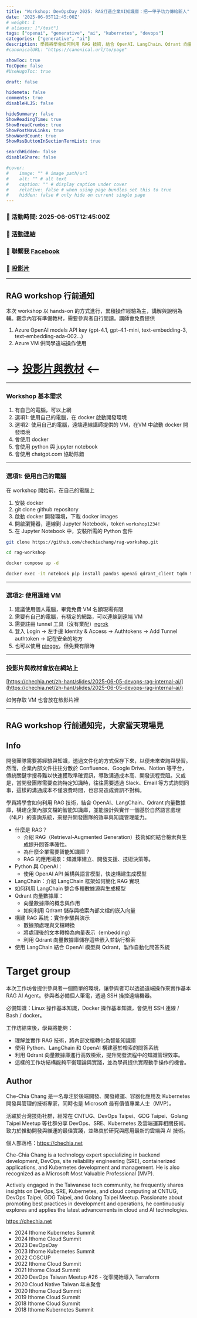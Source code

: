 ```yaml
---
title: "Workshop: DevOpsDay 2025: RAG打造企業AI知識庫：把一甲子功力傳給新人"
date: '2025-06-05T12:45:00Z'
# weight: 1
# aliases: ["/test"]
tags: ["openai", "generative", "ai", "kubernetes", "devops"]
categories: ["generative", "ai"]
description: 學員將學會如何利用 RAG 技術，結合 OpenAI、LangChain、Qdrant 向量數據庫，構建企業內部文檔的智能知識庫，並能設計與實作一個基於自然語言處理（NLP）的查詢系統，來提升開發團隊的效率與知識管理能力。
#canonicalURL: "https://canonical.url/to/page"

showToc: true
TocOpen: false
#UseHugoToc: true

draft: false

hidemeta: false
comments: true
disableHLJS: false

hideSummary: false
ShowReadingTime: true
ShowBreadCrumbs: true
ShowPostNavLinks: true
ShowWordCount: true
ShowRssButtonInSectionTermList: true

searchHidden: false
disableShare: false

#cover:
#    image: "" # image path/url
#    alt: "" # alt text
#    caption: "" # display caption under cover
#    relative: false # when using page bundles set this to true
#    hidden: false # only hide on current single page
---
```


### 📅 活動時間: 2025-06-05T12:45:00Z
### 🔗 [活動連結](https://devopsdays.tw/2025/workshop-page/3788)
### 📘 聯繫我 [Facebook](https://www.facebook.com/engineer.from.scratch)
### 📑 [投影片](../../slides/2025-06-05-devops-rag-internal-ai)

---

## RAG workshop 行前通知

本次 workshop 以 hands-on 的方式進行，累積操作經驗為主，講解與說明為輔。觀念內容有準備教材，需要參與者自行閱讀。講師會免費提供

1. Azure OpenAI models API key (gpt-4.1, gpt-4.1-mini, text-embedding-3, text-embedding-ada-002...)
1. Azure VM 供同學遠端操作使用

# --> [投影片與教材](../../slides/2025-06-05-devops-rag-internal-ai/) <--

---

### Workshop 基本需求

1. 有自己的電腦，可以上網
  1. 選項1: 使用自己的電腦，在 docker 啟動開發環境
  1. 選項2: 使用自己的電腦，遠端連線講師提供的 VM，在VM 中啟動 docker 開發環境
1. 會使用 docker
1. 會使用 python 與 jupyter notebook
1. 會使用 chatgpt.com 協助除錯

---

### 選項1: 使用自己的電腦

在 workshop 開始前，在自己的電腦上

1. 安裝 docker
1. git clone github repository
1. 啟動 docker 開發環境，下載 docker images
1. 開啟瀏覽器，連線到 Jupyter Notebook，token `workshop1234!`
1. 在 Jupyter Notebook 中，安裝所需的 Python 套件

```bash
git clone https://github.com/chechiachang/rag-workshop.git

cd rag-workshop

docker compose up -d

docker exec -it notebook pip install pandas openai qdrant_client tqdm tenacity wget tenacity unstructured markdown ragas sacrebleu langchain_qdrant langchain-openai langchain_openai langchain_community tiktoken
```

---

### 選項2: 使用遠端 VM

1. 建議使用個人電腦，畢竟免費 VM 名額現場有限
1. 需要有自己的電腦，有穩定的網路，可以連線到遠端 VM
1. 需要註冊 tunnel 工具（沒有業配）[ngrok](https://dashboard.ngrok.com/login)
  1.  登入 Login -> 左手邊 Identity & Access -> Authtokens -> Add Tunnel authtoken -> 記在安全的地方
  1. 也可以使用 [pinggy](https://pinggy.io/)，但免費有限時

---

### 投影片與教材會放在網站上

[https://chechia.net/zh-hant/slides/2025-06-05-devops-rag-internal-ai/](https://chechia.net/zh-hant/slides/2025-06-05-devops-rag-internal-ai/)

如何存取 VM 也會放在敨影片裡

---
RAG workshop 行前通知完，大家當天現場見
---

## Info

開發團隊需要將經驗與知識，透過文件化的方式保存下來，以便未來查詢與學習。然而，企業內部文件往往分散於 Confluence、Google Drive、Notion 等平台，傳統關鍵字搜尋難以快速獲取準確資訊，導致溝通成本高、開發流程受阻。又或是，當開發團隊需要查詢特定知識時，往往需要透過 Slack、Email 等方式詢問同事，這樣的溝通成本不僅浪費時間，也容易造成資訊不對稱。

學員將學會如何利用 RAG 技術，結合 OpenAI、LangChain、Qdrant 向量數據庫，構建企業內部文檔的智能知識庫，並能設計與實作一個基於自然語言處理（NLP）的查詢系統，來提升開發團隊的效率與知識管理能力。

- 什麼是 RAG？
  - 介紹 RAG（Retrieval-Augmented Generation）技術如何結合檢索與生成提升問答準確性。
  - 為什麼企業需要智能知識庫？
  - RAG 的應用場景：知識庫建立、開發支援、技術決策等。
- Python 與 OpenAI：
  - 使用 OpenAI API 架構與語言模型，快速構建生成模型
- LangChain：介紹 LangChain 框架如何簡化 RAG 實現
- 如何利用 LangChain 整合多種數據源與生成模型
- Qdrant 向量數據庫：
  - 向量數據庫的概念與作用
  - 如何利用 Qdrant 儲存與檢索內部文檔的嵌入向量
- 構建 RAG 系統：實作步驟與演示
  - 數據預處理與文檔轉換
  - 將處理後的文本轉換為向量表示（embedding）
  - 利用 Qdrant 向量數據庫儲存這些嵌入並執行檢索
- 使用 LangChain 結合 OpenAI 模型與 Qdrant，製作自動化問答系統

# Target group

本次工作坊會提供參與者一個簡單的環境，讓參與者可以透過遠端操作來實作基本 RAG AI Agent。參與者必備個人筆電，透過 SSH 操控遠端機器。

必備知識：Linux 操作基本知識，Docker 操作基本知識，會使用 SSH 連線 / Bash / docker。

工作坊結束後，學員將能夠：
- 理解並實作 RAG 技術，將內部文檔轉化為智能知識庫
- 使用 Python、LangChain 和 OpenAI 構建基於檢索的問答系統
- 利用 Qdrant 向量數據庫進行高效檢索，提升開發流程中的知識管理效率。
- 這樣的工作坊結構能夠平衡理論與實踐，並為學員提供實際動手操作的機會。

## Author

Che-Chia Chang 是一名專注於後端開發、開發維運、容器化應用及 Kubernetes 開發與管理的技術專家，同時也是 Microsoft 最有價值專業人士（MVP）。

活躍於台灣技術社群，經常在 CNTUG、DevOps Taipei、GDG Taipei、Golang Taipei Meetup 等社群分享 DevOps、SRE、Kubernetes 及雲端運算相關技術。致力於推動開發與維運的最佳實踐，並熱衷於研究與應用最新的雲端與 AI 技術。

個人部落格：https://chechia.net

Che-Chia Chang is a technology expert specializing in backend development, DevOps, site reliability engineering (SRE), containerized applications, and Kubernetes development and management. He is also recognized as a Microsoft Most Valuable Professional (MVP).

Actively engaged in the Taiwanese tech community, he frequently shares insights on DevOps, SRE, Kubernetes, and cloud computing at CNTUG, DevOps Taipei, GDG Taipei, and Golang Taipei Meetup. Passionate about promoting best practices in development and operations, he continuously explores and applies the latest advancements in cloud and AI technologies.

https://chechia.net

- 2024 Ithome Kubernetes Summit
- 2024 Ithome Cloud Summit
- 2023 DevOpsDay
- 2023 Ithome Kubernetes Summit
- 2022 COSCUP
- 2022 Ithome Cloud Summit
- 2021 Ithome Cloud Summit
- 2020 DevOps Taiwan Meetup #26 - 從零開始導入 Terraform
- 2020 Cloud Native Taiwan 年末聚會
- 2020 Ithome Cloud Summit
- 2019 Ithome Cloud Summit
- 2018 Ithome Cloud Summit
- 2018 Ithome Kubernetes Summit
